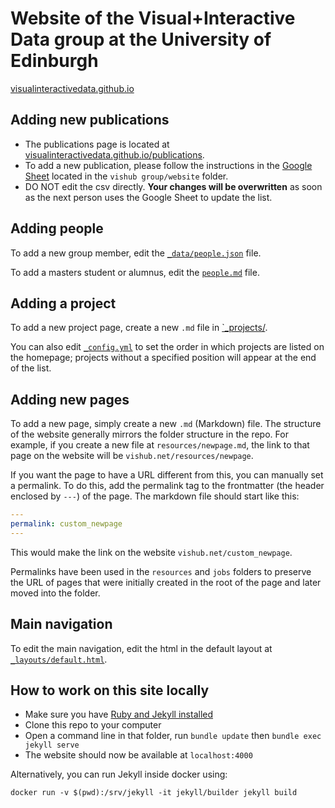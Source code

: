 # Website of the Visual+Interactive Data group at the University of Edinburgh

[visualinteractivedata.github.io](https://visualinteractivedata.github.io/)

## Adding new publications

- The publications page is located at [visualinteractivedata.github.io/publications](https://visualinteractivedata.github.io/publications).
- To add a new publication, please follow the instructions in the [Google Sheet](https://docs.google.com/spreadsheets/d/1r_9by7qJYC7DSvtqsNnaNqEeZ2MYKUJj7jMEiL5-7YA/edit#gid=0) located in the `vishub group/website` folder.
- DO NOT edit the csv directly. **Your changes will be overwritten** as soon as the next person uses the Google Sheet to update the list.

## Adding people

To add a new group member, edit the [`_data/people.json`](_data/people.json) file.

To add a masters student or alumnus, edit the [`people.md`](./people.md) file.

## Adding a project

To add a new project page, create a new `.md` file in [`\_projects/](./_projects).

You can also edit [`_config.yml`](./_config.yml) to set the order in which projects are listed on the homepage; projects without a specified position will appear at the end of the list.

## Adding new pages

To add a new page, simply create a new `.md` (Markdown) file. The structure of the website generally mirrors the folder structure in the repo. For example, if you create a new file at `resources/newpage.md`, the link to that page on the website will be `vishub.net/resources/newpage`.

If you want the page to have a URL different from this, you can manually set a permalink. To do this, add the permalink tag to the frontmatter (the header enclosed by `---`) of the page. The markdown file should start like this:

```yaml
---
permalink: custom_newpage
---
```

This would make the link on the website `vishub.net/custom_newpage`.

Permalinks have been used in the `resources` and `jobs` folders to preserve the URL of pages that were initially created in the root of the page and later moved into the folder.

## Main navigation

To edit the main navigation, edit the html in the default layout at [`_layouts/default.html`](_layouts/default.html).

## How to work on this site locally

- Make sure you have [Ruby and Jekyll installed](https://jekyllrb.com/docs/installation/)
- Clone this repo to your computer
- Open a command line in that folder, run `bundle update` then `bundle exec jekyll serve`
- The website should now be available at `localhost:4000`

Alternatively, you can run Jekyll inside docker using:

    docker run -v $(pwd):/srv/jekyll -it jekyll/builder jekyll build
